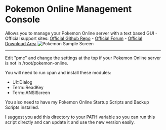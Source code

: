 # Pokemon Online Management Console
Allows you to manage your Pokemon Online server with a text based GUI - 
Official support sites: [Official Github Repo](https://github.com/fstltna/PokemonManagementConsole) - [Official Forum](https://pokemon.gameplayer.club/index.php/forum/pokemon-online-server-support)  - [Official Download Area](https://pokemon.gameplayer.club/index.php/downloads/category/6-pokemon-online-server-scripts)
![Pokemon Sample Screen](https://pokemon.gameplayer.club/Pokemon512Icon.png)

---

Edit "pmc" and change the settings at the top if your Pokemon Online server is not in /root/pokemon-online.

You will need to run cpan and install these modules:

- UI::Dialog
- Term::ReadKey
- Term::ANSIScreen

You also need to have my Pokemon Online Startup Scripts and Backup Scripts installed.

I suggest you add this directory to your PATH variable so you can run this script directly and can update it and use the new version easily.

